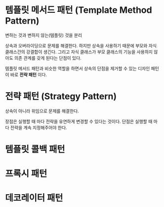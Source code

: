 # 템플릿 메서드 패턴 (Template Method Pattern)
변하는 것과 변하지 않는(템플릿) 것을 분리

상속과 오버라이딩으로 문제를 해결한다. 하지만 상속을 사용하기 때문에 부모와 자식 클래스간의 강결합이 생긴다. 
그리고 자식 클래스가 부모 클래스의 기능을 사용하지 않아도 의존 관계를 갖게 된다는 단점이 있다.


템플릿 메서드 패턴과 비슷한 역할을 하면서 상속의 단점을 제거할 수 있는 디자인 패턴이 바로 __전략 패턴__ 이다.

# 전략 패턴 (Strategy Pattern)
상속이 아니라 위임으로 문제를 해결한다.

장점은 실행할 때 마다 전략을 유연하게 변경할 수 있다는 것이다.
단점은 실행할 때 마다 전략을 계속 지정해주어야 한다.

# 템플릿 콜백 패턴

# 프록시 패턴

# 데코레이터 패턴

